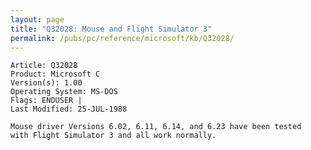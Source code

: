 ```yaml
---
layout: page
title: "Q32028: Mouse and Flight Simulator 3"
permalink: /pubs/pc/reference/microsoft/kb/Q32028/
---
```


	Article: Q32028
	Product: Microsoft C
	Version(s): 1.00
	Operating System: MS-DOS
	Flags: ENDUSER |
	Last Modified: 25-JUL-1988
	
	Mouse driver Versions 6.02, 6.11, 6.14, and 6.23 have been tested
	with Flight Simulator 3 and all work normally.
